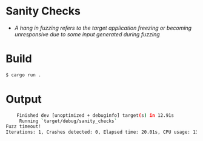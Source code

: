 # Sanity Checks

* _A hang in fuzzing refers to the target application freezing or becoming unresponsive due to some input generated during fuzzing_

# Build

```bash
$ cargo run .
```

# Output

```bash
    Finished dev [unoptimized + debuginfo] target(s) in 12.91s
     Running `target/debug/sanity_checks`
Fuzz timeout!
Iterations: 1, Crashes detected: 0, Elapsed time: 20.01s, CPU usage: 13.779259

```